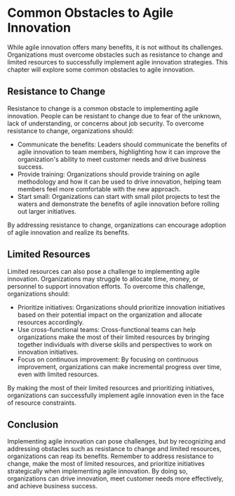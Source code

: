 # Common Obstacles to Agile Innovation

While agile innovation offers many benefits, it is not without its challenges. Organizations must overcome obstacles such as resistance to change and limited resources to successfully implement agile innovation strategies. This chapter will explore some common obstacles to agile innovation.

Resistance to Change
--------------------

Resistance to change is a common obstacle to implementing agile innovation. People can be resistant to change due to fear of the unknown, lack of understanding, or concerns about job security. To overcome resistance to change, organizations should:

* Communicate the benefits: Leaders should communicate the benefits of agile innovation to team members, highlighting how it can improve the organization's ability to meet customer needs and drive business success.
* Provide training: Organizations should provide training on agile methodology and how it can be used to drive innovation, helping team members feel more comfortable with the new approach.
* Start small: Organizations can start with small pilot projects to test the waters and demonstrate the benefits of agile innovation before rolling out larger initiatives.

By addressing resistance to change, organizations can encourage adoption of agile innovation and realize its benefits.

Limited Resources
-----------------

Limited resources can also pose a challenge to implementing agile innovation. Organizations may struggle to allocate time, money, or personnel to support innovation efforts. To overcome this challenge, organizations should:

* Prioritize initiatives: Organizations should prioritize innovation initiatives based on their potential impact on the organization and allocate resources accordingly.
* Use cross-functional teams: Cross-functional teams can help organizations make the most of their limited resources by bringing together individuals with diverse skills and perspectives to work on innovation initiatives.
* Focus on continuous improvement: By focusing on continuous improvement, organizations can make incremental progress over time, even with limited resources.

By making the most of their limited resources and prioritizing initiatives, organizations can successfully implement agile innovation even in the face of resource constraints.

Conclusion
----------

Implementing agile innovation can pose challenges, but by recognizing and addressing obstacles such as resistance to change and limited resources, organizations can reap its benefits. Remember to address resistance to change, make the most of limited resources, and prioritize initiatives strategically when implementing agile innovation. By doing so, organizations can drive innovation, meet customer needs more effectively, and achieve business success.
